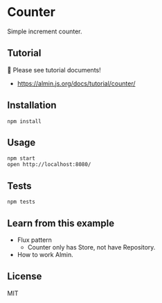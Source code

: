 # Counter

Simple increment counter.

## Tutorial

:memo: Please see tutorial documents!

- https://almin.js.org/docs/tutorial/counter/

## Installation

    npm install

## Usage

    npm start
    open http://localhost:8080/

## Tests

    npm tests

## Learn from this example

- Flux pattern
    - Counter only has Store, not have Repository.
- How to work Almin.

## License

MIT